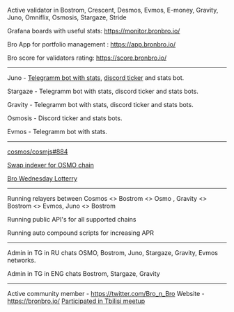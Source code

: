 Active validator in Bostrom, Crescent, Desmos,  Evmos, E-money, Gravity, Juno, Omniflix, Osmosis, Stargaze, Stride

Grafana boards with useful stats: https://monitor.bronbro.io/

Bro App for portfolio management : https://app.bronbro.io/

Bro score for validators rating: https://score.bronbro.io/

---

Juno - [Telegramm bot with stats](https://github.com/bro-n-bro/tg-price-bot), [discord ticker](https://github.com/bro-n-bro/discrod_bot) and stats bot.

Stargaze - Telegramm bot with stats, discord ticker and stats bots.

Gravity - Telegramm bot with stats, discord ticker and stats bots.

Osmosis - Discord ticker and stats bots.

Evmos - Telegramm bot with stats.

---

[cosmos/cosmjs#884](https://github.com/cosmos/cosmjs/pull/884)

[Swap indexer for OSMO chain](https://github.com/bro-n-bro/osjuno)

[Bro Wednesday Lotterry](https://github.com/bro-n-bro/Bro_n_Bro-Wednesday)

---

Running relayers between Cosmos <> Bostrom <> Osmo , Gravity <> Bostrom <> Evmos, Juno <> Bostrom

Running public API's for all supported chains

Running auto compound scripts for increasing APR

---

Admin in TG in RU chats OSMO, Bostrom, Juno, Stargaze, Gravity, Evmos networks.

Admin in TG in ENG chats Bostrom, Stargaze, Gravity

---

Active community member - https://twitter.com/Bro_n_Bro
Website - https://bronbro.io/
[Participated in Tbilisi meetup](https://www.youtube.com/watch?v=QNPCwHWaP78&t=7656s)
